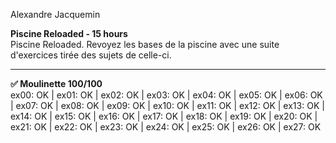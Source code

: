 Alexandre Jacquemin

**Piscine Reloaded - 15 hours**  
Piscine Reloaded. Revoyez les bases de la piscine avec une suite d'exercices tirée des sujets de celle-ci.

----

**✅ Moulinette 100/100**  
ex00: OK | ex01: OK | ex02: OK | ex03: OK | ex04: OK | ex05: OK | ex06: OK | ex07: OK | ex08: OK | ex09: OK | ex10: OK | ex11: OK | ex12: OK | ex13: OK | ex14: OK | ex15: OK | ex16: OK | ex17: OK | ex18: OK | ex19: OK | ex20: OK | ex21: OK | ex22: OK | ex23: OK | ex24: OK | ex25: OK | ex26: OK | ex27: OK
